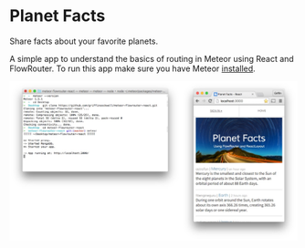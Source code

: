 # Planet Facts

Share facts about your favorite planets.

A simple app to understand the basics of routing in Meteor using React and FlowRouter. To run this app make sure you have Meteor [installed](https://www.meteor.com/install).

![screenshot](screenshot.jpg)
